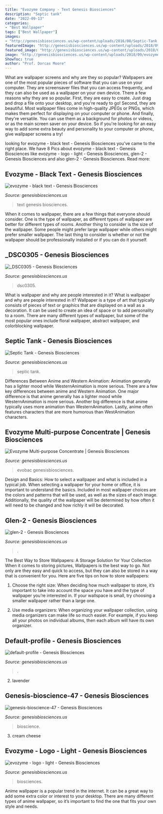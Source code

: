 ```yaml
---
title: "Evozyme Company - Text Genesis Biosciences"
description: "Septic tank"
date: "2022-09-13"
categories:
- "Best Wallpaper"
tags: ["Best Wallpaper"]
images:
- "http://genesisbiosciences.us/wp-content/uploads/2016/08/Septic-Tank.jpg"
featuredImage: "http://genesisbiosciences.us/wp-content/uploads/2018/09/evozyme-logo-light-1000x500.jpg"
featured_image: "http://genesisbiosciences.us/wp-content/uploads/2018/09/evozyme-and-evobac-product-cards-for-website-products_V2_Logo-copy-6.png"
image: "http://genesisbiosciences.us/wp-content/uploads/2018/09/evozyme-logo-light-1000x500.jpg"
ShowToc: true
author: "Prof. Dorcas Moore"
---
```



What are wallpaper screens and why are they so popular?
Wallpapers are one of the most popular pieces of software that you can use on your computer. They are screensaver files that you can access frequently, and they can also be used as a wallpaper on your own device. There a few reasons why they are so popular. First, they are easy to create. Just drag and drop a file onto your desktop, and you're ready to go! Second, they are beautiful. Most wallpaper files come in high-quality JPEGs or PNGs, which makes them perfect for displaying on your computer or phone. And finally, they're versatile. You can use them as a background for photos or videos, or as the main screen saver on your device. So if you're looking for an easy way to add some extra beauty and personality to your computer or phone, give wallpaper screens a try!

	

		
looking for evozyme - black text - Genesis Biosciences you've came to the right place. We have 8 Pics about evozyme - black text - Genesis Biosciences like evozyme - logo - light - Genesis Biosciences, glen-2 - Genesis Biosciences and also glen-2 - Genesis Biosciences. Read more:
		
    
## Evozyme - Black Text - Genesis Biosciences

<img loading=lazy src="http://genesisbiosciences.us/wp-content/uploads/2018/09/evozyme-black-text.png" onerror="this.onerror=null;this.src='https://tse4.mm.bing.net/th?id=OIP.82P5R7XfWDNTY1PSnMDOZQHaCF&amp;pid=15.1';" alt="evozyme - black text - Genesis Biosciences">

_Source: genesisbiosciences.us_

>text genesis biosciences. 

	

When it comes to wallpaper, there are a few things that everyone should consider. One is the type of wallpaper, as different types of wallpaper are better for different types of rooms. Another thing to consider is the size of the wallpaper. Some people might prefer large wallpaper while others might prefer smaller wallpaper. The last thing to consider is whether or not the wallpaper should be professionally installed or if you can do it yourself.

    
## _DSC0305 - Genesis Biosciences

<img loading=lazy src="http://genesisbiosciences.us/wp-content/uploads/2015/09/DSC0305-1.jpg" onerror="this.onerror=null;this.src='https://tse3.mm.bing.net/th?id=OIP.ZF5uYyyuhXcNKfrhCG_4nwHaD6&amp;pid=15.1';" alt="_DSC0305 - Genesis Biosciences">

_Source: genesisbiosciences.us_

>dsc0305. 

	

What is wallpaper and why are people interested in it?
What is wallpaper and why are people interested in it?
Wallpaper is a type of art that typically consists of pieces of text or graphics that are displayed on a wall as a decoration. It can be used to create an idea of space or to add personality to a room. There are many different types of wallpaper, but some of the most popular ones include floral wallpaper, abstract wallpaper, and colorblocking wallpaper.

    
## Septic Tank - Genesis Biosciences

<img loading=lazy src="http://genesisbiosciences.us/wp-content/uploads/2016/08/Septic-Tank.jpg" onerror="this.onerror=null;this.src='https://tse1.mm.bing.net/th?id=OIP.nUntttr_HHJ3MN_Q1iq4WwEsDh&amp;pid=15.1';" alt="Septic Tank - Genesis Biosciences">

_Source: genesisbiosciences.us_

>septic tank. 

	

Differences Between Anime and Western Animation: Animation generally has a lighter mood while WesternAnimation is more serious.
There are a few key differences between anime and Western Animation. One major difference is that anime generally has a lighter mood while WesternAnimation is more serious. Another big difference is that anime typically uses more animation than WesternAnimation. Lastly, anime often features characters that are more humorous than WestAnimation characters.

    
## Evozyme Multi-purpose Concentrate | Genesis Biosciences

<img loading=lazy src="http://genesisbiosciences.us/wp-content/uploads/2018/09/evozyme-and-evobac-product-cards-for-website-products_V2_Logo-copy-6.png" onerror="this.onerror=null;this.src='https://tse2.mm.bing.net/th?id=OIP.uKSSfVPMYT6EZTe37zw5jAHaD1&amp;pid=15.1';" alt="Evozyme Multi-purpose Concentrate | Genesis Biosciences">

_Source: genesisbiosciences.us_

>evobac genesisbiosciences. 

	

Design and Basics: How to select a wallpaper and what is included in a typical job.
When selecting a wallpaper for your home or office, it is important to understand the basics. Included in most wallpaper choices are the colors and patterns that will be used, as well as the sizes of each image. Additionally, the quality of the wallpaper will be determined by how often it will need to be changed and how richly it will be decorated.

    
## Glen-2 - Genesis Biosciences

<img loading=lazy src="http://genesisbiosciences.us/wp-content/uploads/2016/10/Glen-2-683x1024.jpg" onerror="this.onerror=null;this.src='https://tse4.mm.bing.net/th?id=OIP.ucGbKHAJR6P9VXwOxAWQDwHaLG&amp;pid=15.1';" alt="glen-2 - Genesis Biosciences">

_Source: genesisbiosciences.us_

>. 

	

The Best Way to Store Wallpapers: A Storage Solution for Your Collection
When it comes to storing pictures, Wallpapers is the best way to go. Not only are they easy and quick to access, but they can also be stored in a way that is convenient for you. Here are five tips on how to store wallpapers:
1) Choose the right size: When deciding how much wallpaper to store, it’s important to take into account the space you have and the type of wallpaper you’re interested in. If your wallspace is small, try choosing a smaller wallpaper rather than a large one.

2) Use media organizers: When organizing your wallpaper collection, using media organizers can make life so much easier. For example, if you keep all your photos on individual albums, then each album will have its own organizer.

    
## Default-profile - Genesis Biosciences

<img loading=lazy src="http://genesisbiosciences.us/wp-content/uploads/2018/07/default-profile-700x700.png" onerror="this.onerror=null;this.src='https://tse1.mm.bing.net/th?id=OIP._BFYEBXuL9J2I5llOUf2WwHaHa&amp;pid=15.1';" alt="default-profile - Genesis Biosciences">

_Source: genesisbiosciences.us_

>. 

	

2. lavender 

    
## Genesis-bioscience-47 - Genesis Biosciences

<img loading=lazy src="http://genesisbiosciences.us/wp-content/uploads/2015/09/genesis-bioscience-47-1-802x1024.jpg" onerror="this.onerror=null;this.src='https://tse4.mm.bing.net/th?id=OIP.jYb1o1QvwJFA2OFNY_dK-wHaJd&amp;pid=15.1';" alt="genesis-bioscience-47 - Genesis Biosciences">

_Source: genesisbiosciences.us_

>bioscience. 

	

3. cream cheese 

    
## Evozyme - Logo - Light - Genesis Biosciences

<img loading=lazy src="http://genesisbiosciences.us/wp-content/uploads/2018/09/evozyme-logo-light-1000x500.jpg" onerror="this.onerror=null;this.src='https://tse3.mm.bing.net/th?id=OIP.EZ_bIQjxafrfRIkKoP2cnQHaDt&amp;pid=15.1';" alt="evozyme - logo - light - Genesis Biosciences">

_Source: genesisbiosciences.us_

>biosciences. 

	

Anime wallpaper is a popular trend in the internet. It can be a great way to add some extra color or interest to your desktop. There are many different types of anime wallpaper, so it’s important to find the one that fits your own style and needs.

